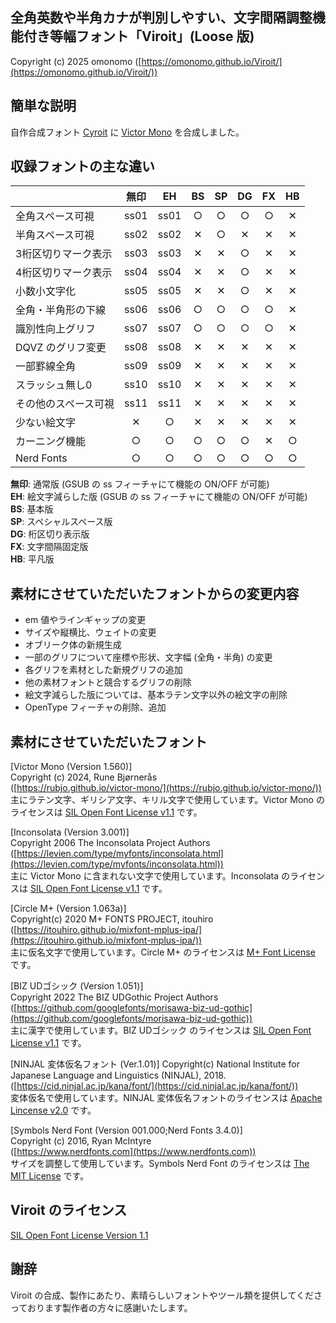 ## 全角英数や半角カナが判別しやすい、文字間隔調整機能付き等幅フォント「Viroit」(Loose 版)

Copyright (c) 2025 omonomo ([https://omonomo.github.io/Viroit/](https://omonomo.github.io/Viroit/))

## 簡単な説明

自作合成フォント [Cyroit](https://omonomo.github.io/Cyroit/) に [Victor Mono](https://rubjo.github.io/victor-mono/) を合成しました。

## 収録フォントの主な違い

|                      | 無印 |  EH  |  BS  |  SP  |  DG  |  FX  |  HB  |
| -------------------- | :--: | :--: | :--: | :--: | :--: | :--: | :--: |
| 全角スペース可視     | ss01 | ss01 |  ○  |  ○  |  ○  |  ○  |  ✕  |
| 半角スペース可視     | ss02 | ss02 |  ✕  |  ○  |  ✕  |  ✕  |  ✕  |
| 3桁区切りマーク表示  | ss03 | ss03 |  ✕  |  ✕  |  ○  |  ✕  |  ✕  |
| 4桁区切りマーク表示  | ss04 | ss04 |  ✕  |  ✕  |  ○  |  ✕  |  ✕  |
| 小数小文字化         | ss05 | ss05 |  ✕  |  ✕  |  ○  |  ✕  |  ✕  |
| 全角・半角形の下線   | ss06 | ss06 |  ○  |  ○  |  ○  |  ○  |  ✕  |
| 識別性向上グリフ     | ss07 | ss07 |  ○  |  ○  |  ○  |  ○  |  ✕  |
| DQVZ のグリフ変更    | ss08 | ss08 |  ✕  |  ✕  |  ✕  |  ✕  |  ✕  |
| 一部罫線全角         | ss09 | ss09 |  ✕  |  ✕  |  ✕  |  ✕  |  ✕  |
| スラッシュ無し0      | ss10 | ss10 |  ✕  |  ✕  |  ✕  |  ✕  |  ✕  |
| その他のスペース可視 | ss11 | ss11 |  ✕  |  ✕  |  ✕  |  ✕  |  ✕  |
| 少ない絵文字         |  ✕  |  ○  |  ✕  |  ✕  |  ✕  |  ✕  |  ✕  |
| カーニング機能       |  ○  |  ○  |  ○  |  ○  |  ○  |  ✕  |  ○  |
| Nerd Fonts           |  ○  |  ○  |  ○  |  ○  |  ○  |  ○  |  ○  |

**無印**: 通常版 (GSUB の ss フィーチャにて機能の ON/OFF が可能)  
**EH**: 絵文字減らした版 (GSUB の ss フィーチャにて機能の ON/OFF が可能)  
**BS**: 基本版  
**SP**: スペシャルスペース版  
**DG**: 桁区切り表示版  
**FX**: 文字間隔固定版  
**HB**: 平凡版

## 素材にさせていただいたフォントからの変更内容

- em 値やラインギャップの変更
- サイズや縦横比、ウェイトの変更
- オブリーク体の新規生成
- 一部のグリフについて座標や形状、文字幅 (全角・半角) の変更
- 各グリフを素材とした新規グリフの追加
- 他の素材フォントと競合するグリフの削除
- 絵文字減らした版については、基本ラテン文字以外の絵文字の削除
- OpenType フィーチャの削除、追加

## 素材にさせていただいたフォント

[Victor Mono (Version 1.560)]  
Copyright (c) 2024, Rune Bjørnerås  
([https://rubjo.github.io/victor-mono/](https://rubjo.github.io/victor-mono/))  
主にラテン文字、ギリシア文字、キリル文字で使用しています。Victor Mono のライセンスは [SIL Open Font License v1.1](https://github.com/rubjo/victor-mono/blob/master/LICENSE) です。

[Inconsolata (Version 3.001)]  
Copyright 2006 The Inconsolata Project Authors  
([https://levien.com/type/myfonts/inconsolata.html](https://levien.com/type/myfonts/inconsolata.html))  
主に Victor Mono に含まれない文字で使用しています。Inconsolata のライセンスは [SIL Open Font License v1.1](https://github.com/google/fonts/blob/main/ofl/inconsolata/OFL.txt) です。

[Circle M+ (Version 1.063a)]  
Copyright(c) 2020 M+ FONTS PROJECT, itouhiro  
([https://itouhiro.github.io/mixfont-mplus-ipa/](https://itouhiro.github.io/mixfont-mplus-ipa/))  
主に仮名文字で使用しています。Circle M+ のライセンスは [M+ Font License](https://itouhiro.github.io/mixfont-mplus-ipa/mplus/LICENSE_E.txt) です。

[BIZ UDゴシック (Version 1.051)]  
Copyright 2022 The BIZ UDGothic Project Authors  
([https://github.com/googlefonts/morisawa-biz-ud-gothic](https://github.com/googlefonts/morisawa-biz-ud-gothic))  
主に漢字で使用しています。BIZ UDゴシック のライセンスは [SIL Open Font License v1.1](https://github.com/googlefonts/morisawa-biz-ud-gothic/blob/main/OFL.txt) です。

[NINJAL 変体仮名フォント (Ver.1.01)]
Copyright(c) National Institute for Japanese Language and Linguistics (NINJAL), 2018.  
([https://cid.ninjal.ac.jp/kana/font/](https://cid.ninjal.ac.jp/kana/font/))  
変体仮名で使用しています。NINJAL 変体仮名フォントのライセンスは [Apache Lincense v2.0](https://cid.ninjal.ac.jp/kana/font/) です。

[Symbols Nerd Font (Version 001.000;Nerd Fonts 3.4.0)]  
Copyright (c) 2016, Ryan McIntyre  
([https://www.nerdfonts.com](https://www.nerdfonts.com))  
サイズを調整して使用しています。Symbols Nerd Font のライセンスは [The MIT License](https://github.com/ryanoasis/nerd-fonts/blob/master/patched-fonts/NerdFontsSymbolsOnly/LICENSE) です。

## Viroit のライセンス

[SIL Open Font License Version 1.1](https://github.com/omonomo/Viroit/blob/main/build/ViroitLoose/OFL.txt)

## 謝辞

Viroit の合成、製作にあたり、素晴らしいフォントやツール類を提供してくださっております製作者の方々に感謝いたします。

